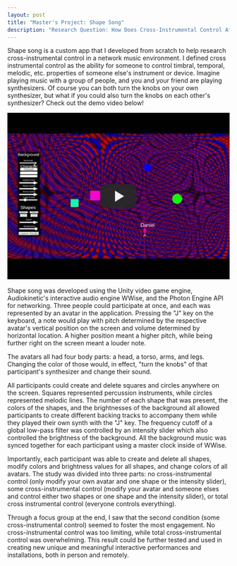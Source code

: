 ```yaml
---
layout: post
title: "Master's Project: Shape Song"
description: "Research Question: How Does Cross-Instrumental Control Affect Engagement in a Network Music Environment"
---
```


Shape song is a custom app that I developed from scratch to help research cross-instrumental control in a network music environment. I defined cross instrumental control as the ability for someone to control timbral, temporal, melodic, etc. properties of someone else's instrument or device. Imagine playing music with a group of people, and you and your friend are playing synthesizers. Of course you can both turn the knobs on your own synthesizer, but what if you could also turn the knobs on each other's synthesizer? Check out the demo video below!

[![Shape Song](/assets/images/play-shape-song.jpg)](https://www.youtube.com/watch?v=AnS1vEmkQ9I "Shape Song")

Shape song was developed using the Unity video game engine, Audiokinetic's interactive audio engine WWise, and the Photon Engine API for networking. Three people could participate at once, and each was represented by an avatar in the application. Pressing the "J" key on the keyboard, a note would play with pitch determined by the respective avatar's vertical position on the screen and volume determined by horizontal location. A higher position meant a higher pitch, while being further right on the screen meant a louder note. 

The avatars all had four body parts: a head, a torso, arms, and legs. Changing the color of those would, in effect, "turn the knobs" of that participant's synthesizer and change their sound. 

All participants could create and delete squares and circles anywhere on the screen. Squares represented percussion instruments, while circles represented melodic lines. The number of each shape that was present, the colors of the shapes, and the brightnesses of the background all allowed participants to create different backing tracks to accompany them while they played their own synth with the "J" key. The frequency cutoff of a global low-pass filter was controlled by an intensity slider which also controlled the brightness of the background. All the background music was synced together for each participant using a master clock inside of WWise.

Importantly, each participant was able to create and delete all shapes, modify colors and brightness values for all shapes, and change colors of all avatars. The study was divided into three parts: no cross-instrumental control (only modify your own avatar and one shape or the intensity slider), some cross-instrumental control (modify your avatar and someone elses and control either two shapes or one shape and the intensity slider), or total cross instrumental control (everyone controls everything).

Through a focus group at the end, I saw that the second condition (some cross-instrumental control) seemed to foster the most engagement. No cross-instrumental control was too limiting, while total cross-instrumental control was overwhelming. This result could be further tested and used in creating new unique and meaningful interactive performances and installations, both in person and remotely.
